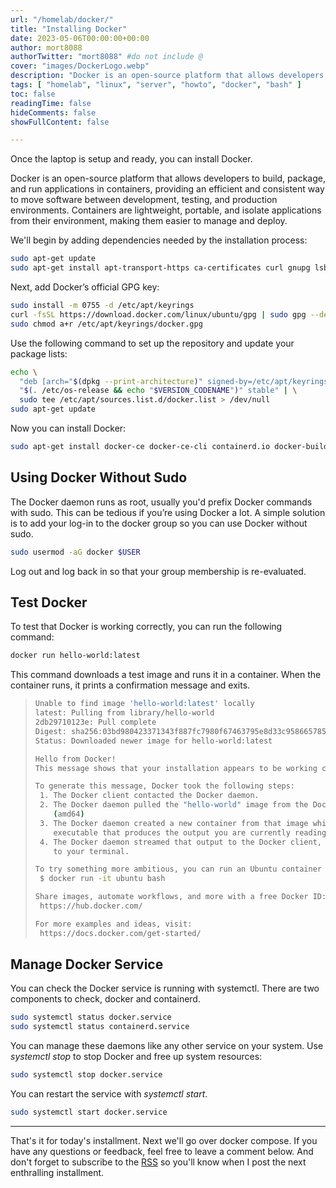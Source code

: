 ```yaml
---
url: "/homelab/docker/"
title: "Installing Docker"
date: 2023-05-06T00:00:00+00:00
author: mort8088
authorTwitter: "mort8088" #do not include @
cover: "images/DockerLogo.webp"
description: "Docker is an open-source platform that allows developers to build, package, and run applications in containers, providing an efficient and consistent way to move software between development, testing, and production environments. Containers are lightweight, portable, and isolate applications from their environment, making them easier to manage and deploy."
tags: [ "homelab", "linux", "server", "howto", "docker", "bash" ]
toc: false
readingTime: false
hideComments: false
showFullContent: false

---
```


Once the laptop is setup and ready, you can install Docker.  

Docker is an open-source platform that allows developers to build, package, and run applications in containers, providing an efficient and consistent way to move software between development, testing, and production environments. Containers are lightweight, portable, and isolate applications from their environment, making them easier to manage and deploy.

We'll begin by adding dependencies needed by the installation process:

``` bash
sudo apt-get update
sudo apt-get install apt-transport-https ca-certificates curl gnupg lsb-release
```

Next, add Docker’s official GPG key:

``` bash
sudo install -m 0755 -d /etc/apt/keyrings
curl -fsSL https://download.docker.com/linux/ubuntu/gpg | sudo gpg --dearmor -o /etc/apt/keyrings/docker.gpg
sudo chmod a+r /etc/apt/keyrings/docker.gpg
```

Use the following command to set up the repository and update your package lists:

``` bash
echo \
  "deb [arch="$(dpkg --print-architecture)" signed-by=/etc/apt/keyrings/docker.gpg] https://download.docker.com/linux/ubuntu \
  "$(. /etc/os-release && echo "$VERSION_CODENAME")" stable" | \
  sudo tee /etc/apt/sources.list.d/docker.list > /dev/null
sudo apt-get update
```

Now you can install Docker:

``` bash
sudo apt-get install docker-ce docker-ce-cli containerd.io docker-buildx-plugin docker-compose-plugin
```

## Using Docker Without Sudo

The Docker daemon runs as root, usually you'd prefix Docker commands with sudo. This can be tedious if you’re using Docker a lot. A simple solution is to add your log-in to the docker group so you can use Docker without sudo.

``` bash
sudo usermod -aG docker $USER
```

Log out and log back in so that your group membership is re-evaluated.

## Test Docker

To test that Docker is working correctly, you can run the following command:

``` bash
docker run hello-world:latest
```

This command downloads a test image and runs it in a container. When the container runs, it prints a confirmation message and exits.

> ``` bash
> Unable to find image 'hello-world:latest' locally
> latest: Pulling from library/hello-world
> 2db29710123e: Pull complete 
> Digest: sha256:03bd980423371343f887fc7980f67463795e8d33c958665785f4b62b57989c3d
> Status: Downloaded newer image for hello-world:latest
> 
> Hello from Docker!
> This message shows that your installation appears to be working correctly.
> 
> To generate this message, Docker took the following steps:
>  1. The Docker client contacted the Docker daemon.
>  2. The Docker daemon pulled the "hello-world" image from the Docker Hub.
>     (amd64)
>  3. The Docker daemon created a new container from that image which runs the
>     executable that produces the output you are currently reading.
>  4. The Docker daemon streamed that output to the Docker client, which sent it
>     to your terminal.
> 
> To try something more ambitious, you can run an Ubuntu container with:
>  $ docker run -it ubuntu bash
> 
> Share images, automate workflows, and more with a free Docker ID:
>  https://hub.docker.com/
> 
> For more examples and ideas, visit:
>  https://docs.docker.com/get-started/
> ```

## Manage Docker Service

You can check the Docker service is running with systemctl. There are two components to check, docker and containerd.

``` bash
sudo systemctl status docker.service
sudo systemctl status containerd.service
```

You can manage these daemons like any other service on your system. Use *systemctl stop* to stop Docker and free up system resources:

``` bash
sudo systemctl stop docker.service
```

You can restart the service with *systemctl start*.

``` bash
sudo systemctl start docker.service
```

---
That's it for today's installment. Next we'll go over docker compose. If you have any questions or feedback, feel free to leave a comment below. And don't forget to subscribe to the [RSS](/index.xml) so you'll know when I post the next enthralling installment.
